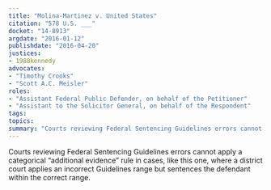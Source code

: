 ```yaml
---
title: "Molina-Martinez v. United States"
citation: "578 U.S. ___"
docket: "14-8913"
argdate: "2016-01-12"
publishdate: "2016-04-20"
justices:
- 1988kennedy
advocates:
- "Timothy Crooks"
- "Scott A.C. Meisler"
roles:
- "Assistant Federal Public Defender, on behalf of the Petitioner"
- "Assistant to the Solicitor General, on behalf of the Respondent"
tags:
topics:
summary: "Courts reviewing Federal Sentencing Guidelines errors cannot apply a categorical “additional evidence” rule in cases, like this one, where a district court applies an incorrect Guidelines range but sentences the defendant within the correct range."
---
```

Courts reviewing Federal Sentencing Guidelines errors cannot apply a categorical “additional evidence” rule in cases, like this one, where a district court applies an incorrect Guidelines range but sentences the defendant within the correct range.

